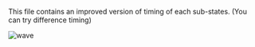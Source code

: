 This file contains an improved version of timing of each sub-states. (You can try difference timing) 

![wave](https://github.com/LasiduDilshan/T-Junction-Traffic-Light-System/assets/126545632/68459f80-c7c7-4eb1-a6bd-1730d6c451d6)
